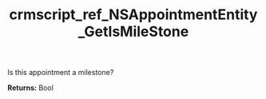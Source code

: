 ﻿---
title: crmscript_ref_NSAppointmentEntity_GetIsMileStone
description: Bool NSAppointmentEntity.GetIsMileStone()
intellisense: NSAppointmentEntity.GetIsMileStone
keywords: NSAppointmentEntity, GetIsMileStone
so.topic: reference
---

Is this appointment a milestone?

**Returns:** Bool


